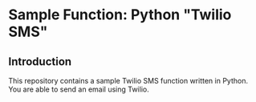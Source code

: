 # Sample Function: Python "Twilio SMS"

## Introduction

This repository contains a sample Twilio SMS function written in Python. You are able to send an email using Twilio.